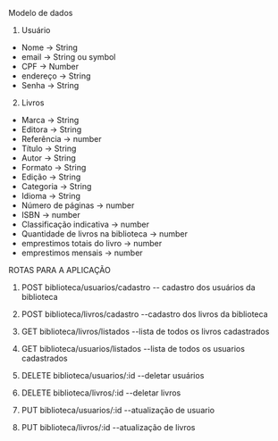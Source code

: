 Modelo de dados
1. Usuário
  - Nome -> String
  - email -> String ou symbol
  - CPF -> Number
  - endereço -> String
  - Senha -> String

2. Livros
 - Marca -> String
 - Editora -> String
 - Referência -> number
 - Título -> String
 - Autor -> String
 - Formato -> String
 - Edição -> String
 - Categoria -> String
 - Idioma -> String
 - Número de páginas -> number
 - ISBN -> number
 - Classificação indicativa -> number
 - Quantidade de livros na biblioteca -> number
 - emprestimos totais do livro -> number
 - emprestimos mensais -> number

 ROTAS PARA A APLICAÇÃO

 1. POST biblioteca/usuarios/cadastro
 -- cadastro dos usuários da biblioteca

 2. POST biblioteca/livros/cadastro
 --cadastro dos livros da biblioteca

 3. GET biblioteca/livros/listados
 --lista de todos os livros cadastrados

 4. GET biblioteca/usuarios/listados
 --lista de todos os usuarios cadastrados

 5. DELETE biblioteca/usuarios/:id
 --deletar usuários

 6. DELETE biblioteca/livros/:id
 --deletar livros

 7. PUT biblioteca/usuarios/:id
 --atualização de usuario


 8. PUT biblioteca/livros/:id
 --atualização de livros


